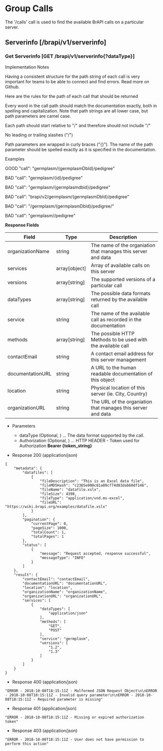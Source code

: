 # Group Calls
The '/calls' call is used to find the available BrAPI calls on a particular server. 




## Serverinfo [/brapi/v1/serverinfo] 




### Get Serverinfo  [GET /brapi/v1/serverinfo{?dataType}]

Implementation Notes

Having a consistent structure for the path string of each call is very 
important for teams to be able to connect and find errors. Read more on Github.

Here are the rules for the path of each call that should be returned

Every word in the call path should match the documentation exactly, both in 
spelling and capitalization. Note that path strings are all lower case, but 
path parameters are camel case.

Each path should start relative to \"/\" and therefore should not include \"/\"

No leading or trailing slashes (\"/\") 

Path parameters are wrapped in curly braces (\"{}\"). The name of the path parameter 
should be spelled exactly as it is specified in the documentation.

Examples 

GOOD   "call": "germplasm/{germplasmDbId}/pedigree" 

BAD    "call": "germplasm/{id}/pedigree"

BAD    "call": "germplasm/{germplasmdbid}/pedigree" 

BAD    "call": "brapi/v2/germplasm/{germplasmDbId}/pedigree" 

BAD    "call": "/germplasm/{germplasmDbId}/pedigree/" 

BAD    "call": "germplasm/<germplasmDbId>/pedigree"



**Response Fields** 

|Field|Type|Description|
|---|---|---| 
|organizationName|string|The name of the organiation that manages this server and data|
|services|array[object]|Array of available calls on this server|
|versions|array[string]|The supported versions of a particular call|
|dataTypes|array[string]|The possible data formats returned by the available call|
|service|string|The name of the available call as recorded in the documentation|
|methods|array[string]|The possible HTTP Methods to be used with the available call|
|contactEmail|string|A contact email address for this server management|
|documentationURL|string|A URL to the human readable documentation of this object|
|location|string|Physical location of this server (ie. City, Country)|
|organizationURL|string|The URL of the organiation that manages this server and data|


 

+ Parameters
    + dataType (Optional, ) ... The data format supported by the call.
    + Authorization (Optional, ) ... HTTP HEADER - Token used for Authorization <strong> Bearer {token_string} </strong>




+ Response 200 (application/json)
```
{
    "metadata": {
        "datafiles": [
            {
                "fileDescription": "This is an Excel data file",
                "fileMD5Hash": "c2365e900c81a89cf74d83dab60df146",
                "fileName": "datafile.xslx",
                "fileSize": 4398,
                "fileType": "application/vnd.ms-excel",
                "fileURL": "https://wiki.brapi.org/examples/datafile.xslx"
            }
        ],
        "pagination": {
            "currentPage": 0,
            "pageSize": 1000,
            "totalCount": 1,
            "totalPages": 1
        },
        "status": [
            {
                "message": "Request accepted, response successful",
                "messageType": "INFO"
            }
        ]
    },
    "result": {
        "contactEmail": "contactEmail",
        "documentationURL": "documentationURL",
        "location": "location",
        "organizationName": "organizationName",
        "organizationURL": "organizationURL",
        "services": [
            {
                "dataTypes": [
                    "application/json"
                ],
                "methods": [
                    "GET",
                    "POST"
                ],
                "service": "germplasm",
                "versions": [
                    "1.2",
                    "1.3"
                ]
            }
        ]
    }
}
```

+ Response 400 (application/json)
```
"ERROR - 2018-10-08T18:15:11Z - Malformed JSON Request Object\n\nERROR - 2018-10-08T18:15:11Z - Invalid query parameter\n\nERROR - 2018-10-08T18:15:11Z - Required parameter is missing"
```

+ Response 401 (application/json)
```
"ERROR - 2018-10-08T18:15:11Z - Missing or expired authorization token"
```

+ Response 403 (application/json)
```
"ERROR - 2018-10-08T18:15:11Z - User does not have permission to perform this action"
```

